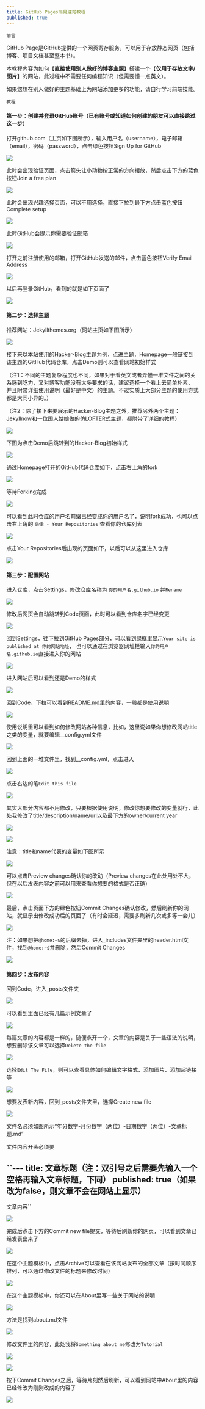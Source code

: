 ```yaml
---
title: GitHub Pages简易建站教程
published: true
---
```

`前言`

GitHub Page是GitHub提供的一个网页寄存服务，可以用于存放静态网页（包括博客、项目文档甚至整本书）。

本教程内容为如何【**直接使用别人做好的博客主题**】搭建一个【**仅用于存放文字/图片**】的网站，此过程中不需要任何编程知识（但需要懂一点英文）。

如果您想在别人做好的主题基础上为网站添加更多的功能，请自行学习前端技能。

`教程`

#### 第一步：创建并登录GitHub账号（已有账号或知道如何创建的朋友可以直接跳过这一步）

打开github.com（主页如下图所示），输入用户名（username），电子邮箱（email），密码（password），点击绿色按钮Sign Up for GitHub

![](https://thesocialnetworkinbox.files.wordpress.com/2020/06/1-1.jpg?w=1024)

此时会出现验证页面，点击箭头让小动物按正常的方向摆放，然后点击下方的蓝色按钮Join a free plan

![](https://thesocialnetworkinbox.files.wordpress.com/2020/06/2.jpg?w=1024)

此时会出现兴趣选择页面，可以不用选择，直接下拉到最下方点击蓝色按钮Complete setup

![](https://thesocialnetworkinbox.files.wordpress.com/2020/06/3.jpg?w=1024)

此时GitHub会提示你需要验证邮箱

![](https://thesocialnetworkinbox.files.wordpress.com/2020/06/photo_2020-06-13_12-41-03.jpg?w=1024)

打开之前注册使用的邮箱，打开GitHub发送的邮件，点击蓝色按钮Verify Email Address

![](https://thesocialnetworkinbox.files.wordpress.com/2020/06/photo_2020-06-13_12-37-56.jpg?w=956)

以后再登录GitHub，看到的就是如下页面了

![](https://thesocialnetworkinbox.files.wordpress.com/2020/06/5.jpg?w=1024)

#### 第二步：选择主题

推荐网站：Jekyllthemes.org（网站主页如下图所示）

![](https://thesocialnetworkinbox.files.wordpress.com/2020/06/6.jpg?w=1024)

接下来以本站使用的Hacker-Blog主题为例，点进主题，Homepage一般链接到该主题的GitHub代码仓库，点击Demo则可以查看网站初始样式

（注1：不同的主题复杂程度也不同，如果对于看英文或者弄懂一堆文件之间的关系感到吃力，又对博客功能没有太多要求的话，建议选择一个看上去简单朴素、
并且附带详细使用说明（最好是中文）的主题。不过实质上大部分主题的使用方式都是大同小异的。）

（注2：除了接下来要展示的Hacker-Blog主题之外，推荐另外两个主题：[Jekyllnow](https://github.com/barryclark/jekyll-now)和一位国人姑娘做的[仿LOFTER式主题](https://github.com/FromEndWorld/LOFFER)，都附带了详细的教程）


![](https://thesocialnetworkinbox.files.wordpress.com/2020/06/7.jpg?w=1024)

下图为点击Demo后跳转到的Hacker-Blog初始样式

![](https://thesocialnetworkinbox.files.wordpress.com/2020/06/8.jpg?w=1024)

通过Homepage打开的GitHub代码仓库如下，点击右上角的fork

![](https://thesocialnetworkinbox.files.wordpress.com/2020/06/photo_2020-06-13_12-53-25.jpg?w=1024)

等待Forking完成

![](https://thesocialnetworkinbox.files.wordpress.com/2020/06/10.jpg?w=1024)

可以看到此时仓库的用户名前缀已经变成你的用户名了，说明fork成功，也可以点击右上角的 `头像 - Your Repositories` 查看你的仓库列表

![](https://thesocialnetworkinbox.files.wordpress.com/2020/06/photo_2020-06-13_12-58-52.jpg?w=1024)

点击Your Repositories后出现的页面如下，以后可以从这里进入仓库

![](https://thesocialnetworkinbox.files.wordpress.com/2020/06/13.jpg?w=1024)

#### 第三步：配置网站

进入仓库，点击Settings，修改仓库名称为 `你的用户名.github.io` 并`Rename`

![](https://thesocialnetworkinbox.files.wordpress.com/2020/06/photo_2020-06-13_13-03-48.jpg?w=1024)

修改后网页会自动跳转到Code页面，此时可以看到仓库名字已经变更

![](https://thesocialnetworkinbox.files.wordpress.com/2020/06/photo_2020-06-13_13-07-52.jpg?w=1024)

回到Settings，往下拉到GitHub Pages部分，可以看到绿框里显示`Your site is published at 你的网站地址`，
也可以通过在浏览器网址栏输入`你的用户名.github.io`直接进入你的网站

![](https://thesocialnetworkinbox.files.wordpress.com/2020/06/16.jpg?w=1024)

进入网站后可以看到还是Demo的样式

![](https://thesocialnetworkinbox.files.wordpress.com/2020/06/photo_2020-06-13_13-12-53.jpg?w=1024)

回到Code，下拉可以看到README.md里的内容，一般都是使用说明

![](https://thesocialnetworkinbox.files.wordpress.com/2020/06/18.jpg?w=1024)

使用说明里可以看到如何修改网站各种信息，比如，这里说如果你想修改网站title之类的变量，就要编辑__config.yml文件

![](https://thesocialnetworkinbox.files.wordpress.com/2020/06/19.jpg?w=1024)

回到上面的一堆文件里，找到__config.yml，点击进入

![](https://thesocialnetworkinbox.files.wordpress.com/2020/06/photo_2020-06-13_13-20-15.jpg?w=1024)

点击右边的笔`Edit this file`

![](https://thesocialnetworkinbox.files.wordpress.com/2020/06/photo_2020-06-13_13-27-22.jpg?w=1024)

其实大部分内容都不用修改，只要根据使用说明，修改你想要修改的变量就行，此处我修改了title/description/name/url以及最下方的owner/current year

![](https://thesocialnetworkinbox.files.wordpress.com/2020/06/23.jpg?w=1024)

![](https://thesocialnetworkinbox.files.wordpress.com/2020/06/24.jpg?w=1024)

注意：title和name代表的变量如下图所示

![](https://thesocialnetworkinbox.files.wordpress.com/2020/06/photo_2020-06-13_13-33-15.jpg?w=1024)

可以点击Preview changes确认你的改动（Preview changes在此处用处不大，但在以后发表内容之前可以用来查看你想要的格式是否正确）

![](https://thesocialnetworkinbox.files.wordpress.com/2020/06/25.jpg?w=1024)

最后，点击页面下方的绿色按钮Commit Changes确认修改，然后刷新你的网站，就显示出修改成功后的页面了（有时会延迟，需要多刷新几次或多等一会儿）

![](https://thesocialnetworkinbox.files.wordpress.com/2020/06/26.jpg?w=1024)

注：如果想把`@home:~$`的后缀去掉，进入_includes文件夹里的header.html文件，找到`@home:~$`并删除，然后Commit Changes

![](https://thesocialnetworkinbox.files.wordpress.com/2020/06/41-1.jpg?w=1024)

#### 第四步：发布内容

回到Code，进入_posts文件夹

![](https://thesocialnetworkinbox.files.wordpress.com/2020/06/photo_2020-06-13_13-44-23.jpg?w=1024)

可以看到里面已经有几篇示例文章了

![](https://thesocialnetworkinbox.files.wordpress.com/2020/06/28.jpg?w=1024)

每篇文章的内容都是一样的，随便点开一个，文章的内容是关于一些语法的说明，想要删除该文章可以选择`Delete the file`

![](https://thesocialnetworkinbox.files.wordpress.com/2020/06/photo_2020-06-13_13-50-14.jpg?w=1024)

选择`Edit The File`，则可以查看具体如何编辑文字格式、添加图片、添加超链接等

![](https://thesocialnetworkinbox.files.wordpress.com/2020/06/30.jpg?w=1024)

想要发表新内容，回到_posts文件夹里，选择Create new file

![](https://thesocialnetworkinbox.files.wordpress.com/2020/06/photo_2020-06-13_14-04-18.jpg?w=1024)

文件名必须如图所示“年分数字-月份数字（两位）-日期数字（两位）-文章标题.md”

文件内容开头必须要

``---
title: 文章标题（注：双引号之后需要先输入一个空格再输入文章标题，下同）
published: true（如果改为false，则文章不会在网站上显示）
---
文章内容``

![](https://thesocialnetworkinbox.files.wordpress.com/2020/06/32.jpg?w=1024)

完成后点击下方的Commit new file提交，等待后刷新你的网页，可以看到文章已经发表出来了

![](https://thesocialnetworkinbox.files.wordpress.com/2020/06/33.jpg?w=1024)

在这个主题模板中，点击Archive可以查看在该网站发布的全部文章（按时间顺序排列，可以通过修改文件的标题来修改时间）

![](https://thesocialnetworkinbox.files.wordpress.com/2020/06/34.jpg?w=1024)

在这个主题模板中，你还可以在About里写一些关于网站的说明

![](https://thesocialnetworkinbox.files.wordpress.com/2020/06/35.jpg?w=1024)

方法是找到about.md文件

![](https://thesocialnetworkinbox.files.wordpress.com/2020/06/photo_2020-06-13_14-11-02.jpg?w=1024)

修改文件里的内容，此处我将`Something about me`修改为`Tutorial`

![](https://thesocialnetworkinbox.files.wordpress.com/2020/06/40.jpg?w=1024)

![](https://thesocialnetworkinbox.files.wordpress.com/2020/06/41.jpg?w=1024)

按下Commit Changes之后，等待片刻然后刷新，可以看到网站中About里的内容已经修改为刚刚改成的内容了

![](https://thesocialnetworkinbox.files.wordpress.com/2020/06/40-1.jpg?w=1024)
